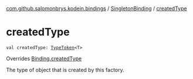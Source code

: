 [com.github.salomonbrys.kodein.bindings](../index.md) / [SingletonBinding](index.md) / [createdType](.)

# createdType

`val createdType: `[`TypeToken`](../../com.github.salomonbrys.kodein/-type-token/index.md)`<T>`

Overrides [Binding.createdType](../-binding/created-type.md)

The type of object that is created by this factory.

